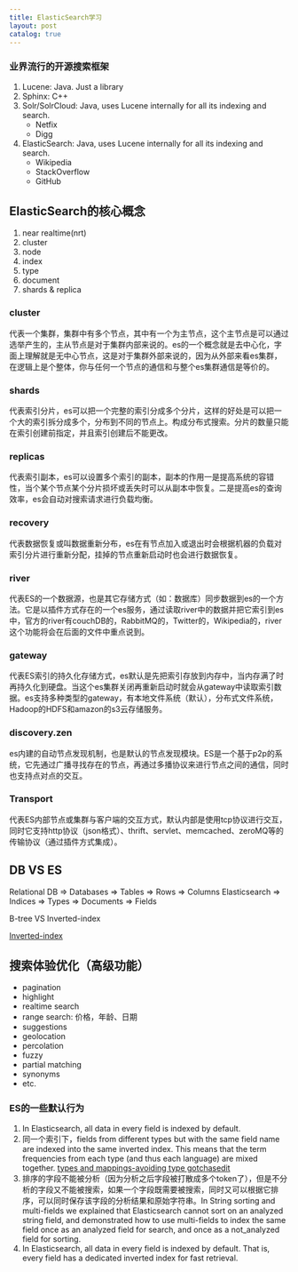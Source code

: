 ```yaml
---
title: ElasticSearch学习
layout: post
catalog: true
---
```


### 业界流行的开源搜索框架

1. Lucene: Java. Just a library
2. Sphinx: C++
3. Solr/SolrCloud: Java, uses Lucene internally for all its indexing and search.
	* Netfix
	* Digg
4. ElasticSearch: Java, uses Lucene internally for all its indexing and search.
	* Wikipedia
	* StackOverflow
	* GitHub


ElasticSearch的核心概念
-----------------------

1. near realtime(nrt)
2. cluster
3. node
4. index
5. type
6. document
7. shards & replica


### cluster 

代表一个集群，集群中有多个节点，其中有一个为主节点，这个主节点是可以通过选举产生的，主从节点是对于集群内部来说的。es的一个概念就是去中心化，字面上理解就是无中心节点，这是对于集群外部来说的，因为从外部来看es集群，在逻辑上是个整体，你与任何一个节点的通信和与整个es集群通信是等价的。 

### shards 

代表索引分片，es可以把一个完整的索引分成多个分片，这样的好处是可以把一个大的索引拆分成多个，分布到不同的节点上。构成分布式搜索。分片的数量只能在索引创建前指定，并且索引创建后不能更改。 

### replicas 

代表索引副本，es可以设置多个索引的副本，副本的作用一是提高系统的容错性，当个某个节点某个分片损坏或丢失时可以从副本中恢复。二是提高es的查询效率，es会自动对搜索请求进行负载均衡。 

### recovery 

代表数据恢复或叫数据重新分布，es在有节点加入或退出时会根据机器的负载对索引分片进行重新分配，挂掉的节点重新启动时也会进行数据恢复。 
### river 

代表ES的一个数据源，也是其它存储方式（如：数据库）同步数据到es的一个方法。它是以插件方式存在的一个es服务，通过读取river中的数据并把它索引到es中，官方的river有couchDB的，RabbitMQ的，Twitter的，Wikipedia的，river这个功能将会在后面的文件中重点说到。 

### gateway 

代表ES索引的持久化存储方式，es默认是先把索引存放到内存中，当内存满了时再持久化到硬盘。当这个es集群关闭再重新启动时就会从gateway中读取索引数据。es支持多种类型的gateway，有本地文件系统（默认），分布式文件系统，Hadoop的HDFS和amazon的s3云存储服务。 

### discovery.zen 

es内建的自动节点发现机制，也是默认的节点发现模块。ES是一个基于p2p的系统，它先通过广播寻找存在的节点，再通过多播协议来进行节点之间的通信，同时也支持点对点的交互。 

### Transport 

代表ES内部节点或集群与客户端的交互方式，默认内部是使用tcp协议进行交互，同时它支持http协议（json格式）、thrift、servlet、memcached、zeroMQ等的传输协议（通过插件方式集成）。

DB VS ES
--------

Relational DB  => Databases => Tables => Rows      => Columns
Elasticsearch  => Indices   => Types  => Documents => Fields

B-tree VS Inverted-index

[Inverted-index](http://www.elasticsearch.org/guide/en/elasticsearch/guide/current/inverted-index.html)


搜索体验优化（高级功能）
-----------------------

* pagination
* highlight
* realtime search
* range search: 价格，年龄、日期
* suggestions
* geolocation
* percolation
* fuzzy
* partial matching
* synonyms
* etc.

### ES的一些默认行为

1. In Elasticsearch, all data in every field is indexed by default.
2. 同一个索引下，fields from different types but with the same field name are indexed into the same inverted index. This means that the term frequencies from each type (and thus each language) are mixed together. [types and mappings-avoiding type gotchasedit](http://www.elasticsearch.org/guide/en/elasticsearch/guide/current/mapping.html#_avoiding_type_gotchas)
3. 排序的字段不能被分析（因为分析之后字段被打散成多个token了），但是不分析的字段又不能被搜索，如果一个字段既需要被搜索，同时又可以根据它排序，可以同时保存该字段的分析结果和原始字符串。In String sorting and multi-fields we explained that Elasticsearch cannot sort on an analyzed string field, and demonstrated how to use multi-fields to index the same field once as an analyzed field for search, and once as a not_analyzed field for sorting.
4. In Elasticsearch, all data in every field is indexed by default. That is, every field has a dedicated inverted index for fast retrieval. 


